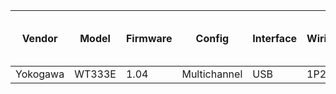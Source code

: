 | Vendor   | Model  | Firmware | Config        | Interface | Wiring/topology | Number of channels used | Which channel(s) |
|----------|--------|----------|---------------|-----------|-----------------|-------------------------|------------------|
| Yokogawa | WT333E | 1.04     | Multichannel  | USB       | 1P2W            | 1                       | 3                |
